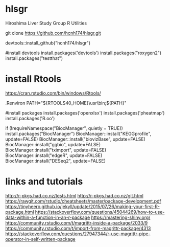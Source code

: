 # hlsgr
Hiroshima Liver Study Group R Utilities

git clone https://github.com/hcnh174/hlsgr.git

devtools::install_github("hcnh174/hlsgr")

#install devtools
install.packages('devtools')
install.packages("roxygen2")
install.packages("testthat")

# install Rtools
https://cran.rstudio.com/bin/windows/Rtools/

.Renviron
PATH="${RTOOLS40_HOME}\usr\bin;${PATH}"

#install packages
install.packages('openxlsx')
install.packages('pheatmap')
install.packages('R.oo')

if (!requireNamespace("BiocManager", quietly = TRUE))
    install.packages("BiocManager")
BiocManager::install("KEGGprofile", update=FALSE)
BiocManager::install("biovizBase", update=FALSE)
BiocManager::install("ggbio", update=FALSE)
BiocManager::install("tximport", update=FALSE)
BiocManager::install("edgeR", update=FALSE)
BiocManager::install("DESeq2", update=FALSE)

# links and tutorials
http://r-pkgs.had.co.nz/tests.html
http://r-pkgs.had.co.nz/git.html
https://rawgit.com/rstudio/cheatsheets/master/package-development.pdf
https://tinyheero.github.io/jekyll/update/2015/07/26/making-your-first-R-package.html
https://stackoverflow.com/questions/45044269/how-to-use-data-within-a-function-in-an-r-package
https://mastering-shiny.org/
https://community.rstudio.com/t/magrittr-inside-a-package/2033/9
https://community.rstudio.com/t/import-from-magrittr-package/4313
https://stackoverflow.com/questions/27947344/r-use-magrittr-pipe-operator-in-self-written-package


